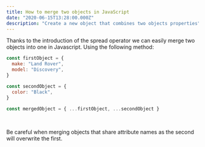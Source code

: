 ```yaml
---
title: How to merge two objects in JavaScript
date: "2020-06-15T13:28:00.000Z"
description: "Create a new object that combines two objects properties"
---
```


Thanks to the introduction of the spread operator we can easily merge two objects into one in Javascript. Using the following method:

```javascript
const firstObject = {
  make: "Land Rover",
  model: "Discovery",
}

const secondObject = {
  color: "Black",
}

const mergedObject = { ...firstObject, ...secondObject }
```

<br/>

Be careful when merging objects that share attribute names as the second will overwrite the first.
